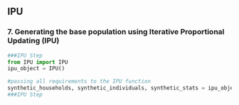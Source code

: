 ## IPU

### 7. Generating the base population using Iterative Proportional Updating (IPU)

```python
###IPU Step
from IPU import IPU
ipu_object = IPU()

#passing all requirements to the IPU function
synthetic_households, synthetic_individuals, synthetic_stats = ipu_object.generate_data(filtered_ihds_individuals_data, filtered_ihds_households_data, householdh_marginal_filename, individuals_marginal_filename)
###IPU Step
```